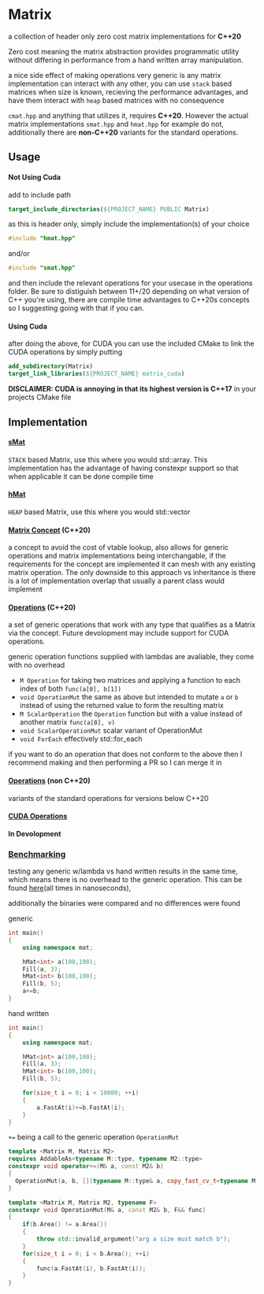 # Matrix 
a collection of header only zero cost matrix implementations for **C++20**

Zero cost meaning the matrix abstraction provides programmatic utility without differing in performance from a hand written array manipulation.

a nice side effect of making operations very generic is any matrix implementation can interact with any other, you can use `stack` based matrices when size is known, recieving the performance advantages, and have them interact with `heap` based matrices with no consequence

`cmat.hpp` and anything that utilizes it, requires **C++20**. However the actual matrix implementations `smat.hpp` and `hmat.hpp` for example do not, additionally there are **non-C++20** variants for the standard operations.

## Usage

#### Not Using Cuda
add to include path
```cmake
target_include_directories(${PROJECT_NAME} PUBLIC Matrix)
```
as this is header only, simply include the implementation(s) of your choice
```cpp
#include "hmat.hpp"
```
and/or
```cpp
#include "smat.hpp"
```
and then include the relevant operations for your usecase in the operations folder. Be sure to distiguish between 11+/20 depending on what version of C++ you're using, there are compile time advantages to C++20s concepts so I suggesting going with that if you can.

#### Using Cuda
after doing the above, for CUDA you can use the included CMake to link the CUDA operations by simply putting
```cmake
add_subdirectory(Matrix)
target_link_libraries(${PROJECT_NAME} matrix_cuda)
```
**DISCLAIMER: CUDA is annoying in that its highest version is C++17**
in your projects CMake file

## Implementation 

#### [sMat](smat.hpp)
`STACK` based Matrix, use this where you would std::array. This implementation has the advantage of having constexpr support so that when applicable it can be done compile time

#### [hMat](hmat.hpp)
`HEAP` based Matrix, use this where you would std::vector

#### [Matrix Concept](cmat.hpp) (C++20)
a concept to avoid the cost of vtable lookup, also allows for generic operations and matrix implementations being interchangable, if the requirements for the concept are implemented it can mesh with any existing matrix operation. The only downside to this approach vs inheritance is there is a lot of implementation overlap that usually a parent class would implement

#### [Operations](operations/std/20) (C++20)
a set of generic operations that work with any type that qualifies as a Matrix via the concept. Future devolopment may include support for CUDA operations. 

generic operation functions supplied with lambdas are avaliable, they come with no overhead
* `M Operation` for taking two matrices and applying a function to each index of both `func(a[0], b[1])`
* `void OperationMut` the same as above but intended to mutate `a` or `b` instead of using the returned value to form the resulting matrix
* `M ScalarOperation` the `Operation` function but with a value instead of another matrix `func(a[0], v)`
* `void ScalarOperationMut` scalar variant of OperationMut
* `void ForEach` effectively std::for_each

if you want to do an operation that does not conform to the above then I recommend making and then performing a PR so I can merge it in

#### [Operations](operations/std/11+) (non C++20)
variants of the standard operations for versions below C++20

#### [CUDA Operations](operations/cuda)
**In Devolopment**

### [Benchmarking](benchmarks)
testing any generic w/lambda vs hand written results in the same time, which means there is no overhead to the generic operation. This can be found [here](https://github.com/EntireTwix/Matrix/blob/main/benchmarks/handwritten_vs_generic.cpp)(all times in nanoseconds), 

additionally the binaries were compared and no differences were found

generic
```cpp
int main()
{
    using namespace mat;

    hMat<int> a(100,100);
    Fill(a, 3);
    hMat<int> b(100,100);
    Fill(b, 5);
    a+=b;
}
```
hand written
```cpp
int main()
{
    using namespace mat;

    hMat<int> a(100,100);
    Fill(a, 3);
    hMat<int> b(100,100);
    Fill(b, 5);

    for(size_t i = 0; i < 10000; ++i)
    {
        a.FastAt(i)+=b.FastAt(i);
    }
}
```

`+=` being a call to the generic operation `OperationMut`
```cpp
template <Matrix M, Matrix M2>
requires AddableAs<typename M::type, typename M2::type>
constexpr void operator+=(M& a, const M2& b) 
{ 
  OperationMut(a, b, [](typename M::type& a, copy_fast_cv_t<typename M::type> b){ a+=b; }); 
}    
```
```cpp
template <Matrix M, Matrix M2, typename F>
constexpr void OperationMut(M& a, const M2& b, F&& func)
{
    if(b.Area() != a.Area()) 
    {
        throw std::invalid_argument("arg a size must match b");
    }
    for(size_t i = 0; i < b.Area(); ++i)
    {
        func(a.FastAt(i), b.FastAt(i));
    }
}
```
